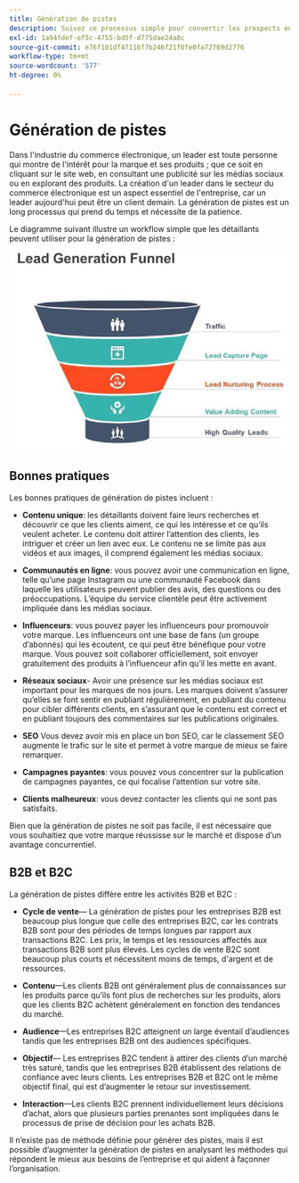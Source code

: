```yaml
---
title: Génération de pistes
description: Suivez ce processus simple pour convertir les prospects en transactions avec des clients.
exl-id: 1a94fdef-ef5c-4755-bd5f-d775dae24a8c
source-git-commit: e76f101df47116f7b246f21f0fe0fa72769d2776
workflow-type: tm+mt
source-wordcount: '577'
ht-degree: 0%

---
```


# Génération de pistes

Dans l&#39;industrie du commerce électronique, un leader est toute personne qui montre de l&#39;intérêt pour la marque et ses produits ; que ce soit en cliquant sur le site web, en consultant une publicité sur les médias sociaux ou en explorant des produits. La création d&#39;un leader dans le secteur du commerce électronique est un aspect essentiel de l&#39;entreprise, car un leader aujourd&#39;hui peut être un client demain. La génération de pistes est un long processus qui prend du temps et nécessite de la patience.

Le diagramme suivant illustre un workflow simple que les détaillants peuvent utiliser pour la génération de pistes :

![Diagramme de l’entonnoir de génération de piste](../../assets/playbooks/lead-generation-funnel.png)

## Bonnes pratiques

Les bonnes pratiques de génération de pistes incluent :

- **Contenu unique**: les détaillants doivent faire leurs recherches et découvrir ce que les clients aiment, ce qui les intéresse et ce qu’ils veulent acheter. Le contenu doit attirer l’attention des clients, les intriguer et créer un lien avec eux. Le contenu ne se limite pas aux vidéos et aux images, il comprend également les médias sociaux.

- **Communautés en ligne**: vous pouvez avoir une communication en ligne, telle qu’une page Instagram ou une communauté Facebook dans laquelle les utilisateurs peuvent publier des avis, des questions ou des préoccupations. L’équipe du service clientèle peut être activement impliquée dans les médias sociaux.

- **Influenceurs**: vous pouvez payer les influenceurs pour promouvoir votre marque. Les influenceurs ont une base de fans (un groupe d’abonnés) qui les écoutent, ce qui peut être bénéfique pour votre marque. Vous pouvez soit collaborer officiellement, soit envoyer gratuitement des produits à l’influenceur afin qu’il les mette en avant.

- **Réseaux sociaux**- Avoir une présence sur les médias sociaux est important pour les marques de nos jours. Les marques doivent s’assurer qu’elles se font sentir en publiant régulièrement, en publiant du contenu pour cibler différents clients, en s’assurant que le contenu est correct et en publiant toujours des commentaires sur les publications originales.

- **SEO** Vous devez avoir mis en place un bon SEO, car le classement SEO augmente le trafic sur le site et permet à votre marque de mieux se faire remarquer.

- **Campagnes payantes**: vous pouvez vous concentrer sur la publication de campagnes payantes, ce qui focalise l’attention sur votre site.

- **Clients malheureux**: vous devez contacter les clients qui ne sont pas satisfaits.

Bien que la génération de pistes ne soit pas facile, il est nécessaire que vous souhaitiez que votre marque réussisse sur le marché et dispose d’un avantage concurrentiel.

## B2B et B2C

La génération de pistes diffère entre les activités B2B et B2C :

- **Cycle de vente**— La génération de pistes pour les entreprises B2B est beaucoup plus longue que celle des entreprises B2C, car les contrats B2B sont pour des périodes de temps longues par rapport aux transactions B2C. Les prix, le temps et les ressources affectés aux transactions B2B sont plus élevés. Les cycles de vente B2C sont beaucoup plus courts et nécessitent moins de temps, d&#39;argent et de ressources.

- **Contenu**—Les clients B2B ont généralement plus de connaissances sur les produits parce qu’ils font plus de recherches sur les produits, alors que les clients B2C achètent généralement en fonction des tendances du marché.

- **Audience**—Les entreprises B2C atteignent un large éventail d’audiences tandis que les entreprises B2B ont des audiences spécifiques.

- **Objectif**— Les entreprises B2C tendent à attirer des clients d’un marché très saturé, tandis que les entreprises B2B établissent des relations de confiance avec leurs clients. Les entreprises B2B et B2C ont le même objectif final, qui est d’augmenter le retour sur investissement.

- **Interaction**—Les clients B2C prennent individuellement leurs décisions d’achat, alors que plusieurs parties prenantes sont impliquées dans le processus de prise de décision pour les achats B2B.

Il n’existe pas de méthode définie pour générer des pistes, mais il est possible d’augmenter la génération de pistes en analysant les méthodes qui répondent le mieux aux besoins de l’entreprise et qui aident à façonner l’organisation.

